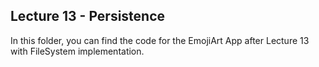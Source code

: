## Lecture 13 - Persistence

In this folder, you can find the code for the EmojiArt App after Lecture 13 with FileSystem implementation.
